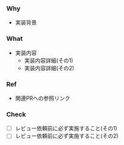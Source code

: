 ### Why
- 実装背景

### What
- 実装内容
  - 実装内容詳細(その1)
  - 実装内容詳細(その2)

### Ref
-  関連PRへの参照リンク

### Check
- [ ] レビュー依頼前に必ず実施すること(その1)
- [ ] レビュー依頼前に必ず実施すること(その2)
